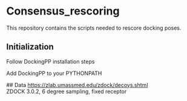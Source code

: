 # Consensus_rescoring

This repository contains the scripts needed to rescore docking poses.

## Initialization

Follow DockingPP installation steps 

Add DockingPP to your PYTHONPATH

## Data
https://zlab.umassmed.edu/zdock/decoys.shtml  
ZDOCK 3.0.2, 6 degree sampling, fixed receptor
